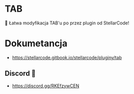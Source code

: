 # TAB 
💫 Łatwa modyfikacja TAB'u po przez plugin od StellarCode!

# Dokumetancja 
* https://stellarcode.gitbook.io/stellarcode/pluginy/tab

## Discord 🤖
* https://discord.gg/RKEfzywCEN
